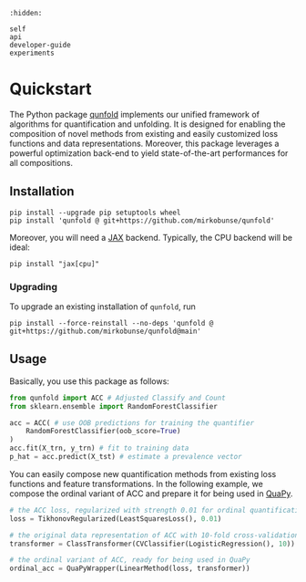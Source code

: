 ```{toctree}
:hidden:

self
api
developer-guide
experiments
```

# Quickstart

The Python package [qunfold](https://github.com/mirkobunse/qunfold) implements our unified framework of algorithms for quantification and unfolding. It is designed for enabling the composition of novel methods from existing and easily customized loss functions and data representations. Moreover, this package leverages a powerful optimization back-end to yield state-of-the-art performances for all compositions.


## Installation

```
pip install --upgrade pip setuptools wheel
pip install 'qunfold @ git+https://github.com/mirkobunse/qunfold'
```

Moreover, you will need a [JAX](https://jax.readthedocs.io/) backend. Typically, the CPU backend will be ideal:

```
pip install "jax[cpu]"
```

### Upgrading

To upgrade an existing installation of `qunfold`, run

```
pip install --force-reinstall --no-deps 'qunfold @ git+https://github.com/mirkobunse/qunfold@main'
```


## Usage

Basically, you use this package as follows:

```python
from qunfold import ACC # Adjusted Classify and Count
from sklearn.ensemble import RandomForestClassifier

acc = ACC( # use OOB predictions for training the quantifier
    RandomForestClassifier(oob_score=True)
)
acc.fit(X_trn, y_trn) # fit to training data
p_hat = acc.predict(X_tst) # estimate a prevalence vector
```

You can easily compose new quantification methods from existing loss functions and feature transformations. In the following example, we compose the ordinal variant of ACC and prepare it for being used in [QuaPy](https://github.com/HLT-ISTI/QuaPy).

```python
# the ACC loss, regularized with strength 0.01 for ordinal quantification
loss = TikhonovRegularized(LeastSquaresLoss(), 0.01)

# the original data representation of ACC with 10-fold cross-validation
transformer = ClassTransformer(CVClassifier(LogisticRegression(), 10))

# the ordinal variant of ACC, ready for being used in QuaPy
ordinal_acc = QuaPyWrapper(LinearMethod(loss, transformer))
```
